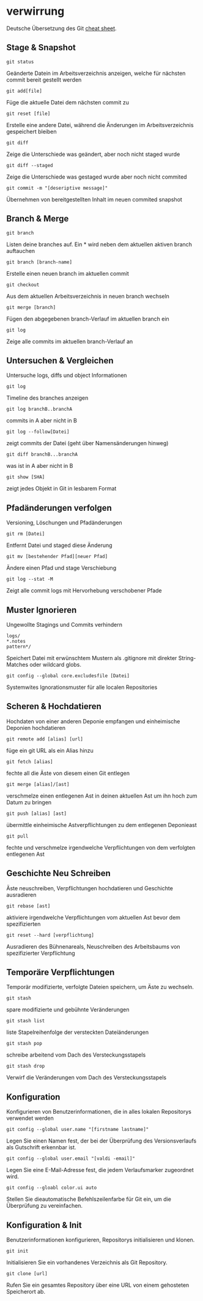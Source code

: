 # verwirrung

Deutsche Übersetzung des Git
[cheat sheet](https://education.github.com/git-cheat-sheet-education.pdf).

## Stage & Snapshot

    git status

Geänderte Datein im Arbeitsverzeichnis anzeigen, welche für nächsten commit bereit gestellt werden

    git add[file]

Füge die aktuelle Datei dem nächsten commit zu

    git reset [file]

Erstelle eine andere Datei, während die Änderungen im Arbeitsverzeichnis gespeichert bleiben

    git diff

Zeige die Unterschiede was geändert, aber noch nicht staged wurde

    git diff --staged

Zeige die Unterschiede was gestaged wurde aber noch nicht commited

    git commit -m "[deseriptive message]"

Übernehmen von bereitgestellten Inhalt im neuen commited snapshot

## Branch & Merge

    git branch

Listen deine branches auf. Ein * wird neben dem aktuellen aktiven branch auftauchen

    git branch [branch-name]

Erstelle einen neuen branch im aktuellen commit

    git checkout

Aus dem aktuellen Arbeitsverzeichnis in neuen branch wechseln

    git merge [branch]

Fügen den abgegebenen branch-Verlauf im    aktuellen branch ein

    git log

Zeige alle commits im aktuellen branch-Verlauf an


## Untersuchen & Vergleichen
Untersuche logs, diffs und object Informationen


    git log

Timeline des branches anzeigen


    git log branchB..branchA

commits in A aber nicht in B

    git log --follow[Datei]

zeigt commits der Datei (geht über Namensänderungen hinweg)


    git diff branchB...branchA

was ist in A aber nicht in B


    git show [SHA]

zeigt jedes Objekt in Git in lesbarem Format

## Pfadänderungen verfolgen
Versioning, Löschungen und Pfadänderungen

    git rm [Datei]

Entfernt Datei und staged diese Änderung

    git mv [bestehender Pfad][neuer Pfad]

Ändere einen Pfad und stage Verschiebung

    git log --stat -M

Zeigt alle commit logs mit Hervorhebung verschobener Pfade

## Muster Ignorieren
Ungewollte Stagings und Commits verhindern

    logs/
    *.notes
    pattern*/

Speichert Datei mit erwünschtem Mustern als .gitignore mit direkter String-Matches oder wildcard globs.

    git config --global core.excludesfile [Datei]

Systemwites Ignorationsmuster für alle localen Repositories

## Scheren & Hochdatieren

Hochdaten von einer anderen Deponie empfangen und einheimische Deponien hochdatieren

    git remote add [alias] [url]

füge ein git URL als ein Alias hinzu

    git fetch [alias]

fechte all die Äste von diesem einen Git entlegen

    git merge [alias]/[ast]

verschmelze einen entlegenen Ast in deinen aktuellen Ast um ihn hoch zum Datum zu bringen

    git push [alias] [ast]

übermittle einheimische Astverpflichtungen zu dem entlegenen Deponieast

    git pull

fechte und verschmelze irgendwelche Verpflichtungen von dem verfolgten entlegenen Ast

## Geschichte Neu Schreiben

Äste neuschreiben, Verpflichtungen hochdatieren und Geschichte ausradieren

    git rebase [ast]

aktiviere irgendwelche Verpflichtungen vom aktuellen Ast bevor dem spezifizierten

    git reset --hard [verpflichtung]

Ausradieren des Bühnenareals, Neuschreiben des Arbeitsbaums von spezifizierter Verpflichtung

## Temporäre Verpflichtungen

Temporär modifizierte, verfolgte Dateien speichern, um Äste zu wechseln.

    git stash

spare modifizierte und gebühnte Veränderungen

    git stash list

liste Stapelreihenfolge der versteckten Dateiänderungen

    git stash pop

schreibe arbeitend vom Dach des Versteckungsstapels

    git stash drop

Verwirf die Veränderungen vom Dach des Versteckungsstapels

## Konfiguration
    
Konfigurieren von Benutzerinformationen, die in alles lokalen Repositorys verwendet werden

	git config --global user.name "[firstname lastname]"

Legen Sie einen Namen fest, der bei der Überprüfung des Versionsverlaufs als Gutschrift erkennbar ist.

	git config --global user.email "[valdi -email]"

Legen Sie eine E-Mail-Adresse fest, die jedem Verlaufsmarker zugeordnet wird.

	git config --gloabl color.ui auto

Stellen Sie dieautomatische Befehlszeilenfarbe für Git ein, um die Überprüfung zu vereinfachen.

## Konfiguration & Init
Benutzerinformationen konfigurieren, Repositorys initialisieren und klonen.

	git init

Initialisieren Sie ein vorhandenes Verzeichnis als Git Repository.

	git clone [url]

Rufen Sie ein gesamtes Repository über eine URL von einem gehosteten Speicherort ab.
